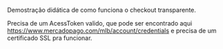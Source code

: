Demostração didática de como funciona o checkout transparente.

Precisa de um AcessToken valido, que pode ser encontrado aqui 
https://www.mercadopago.com/mlb/account/credentials e precisa de um certificado SSL pra funcionar.
